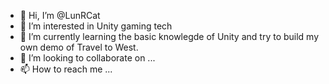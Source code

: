 - 👋 Hi, I’m @LunRCat
- 👀 I’m interested in Unity gaming tech
- 🌱 I’m currently learning the basic knowlegde of Unity and try to build my own demo of Travel to West.
- 💞️ I’m looking to collaborate on ...
- 📫 How to reach me ...

<!---
LunRCat/LunRCat is a ✨ special ✨ repository because its `README.md` (this file) appears on your GitHub profile.
You can click the Preview link to take a look at your changes.
--->
